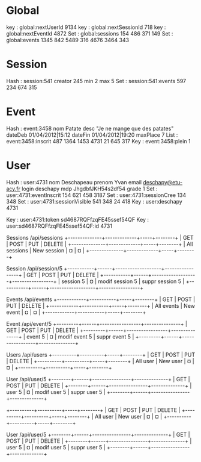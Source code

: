 Global
======
key : global:nextUserId 9134
key : global:nextSessionId 718
key : global:nextEventId 4872
Set : global:sessions 154 486 371 149
Set : global:events 1345 842 5489 316 4676 3464 343

Session
=======
Hash : session:541 creator 245 min 2 max 5
Set : session:541:events 597 234 674 315

Event
=====
Hash : event:3458 nom Patate desc "Je ne mange que des patates" dateDeb 01/04/2012|15:12 dateFin 01/04/2012|19:20 maxPlace 7
List : event:3458:inscrit 487 1364 1453 4731 21 645 317
Key : event:3458:plein 1

User
====
Hash : user:4731 nom Deschapeau prenom Yvan email deschapy@etu-acy.fr login deschapy mdp JhgdbfJKH54s2df54 grade 1
Set : user:4731:eventInscrit 154 621 458 3187
Set : user:4731:sessionCree 134 348
Set : user:4731:sessionVisible 541 348 24 418
Key : user:deschapy 4731

Key : user:4731:token sd4687RQFfzqFE45ssef54QF
Key : user:sd4687RQFfzqFE45ssef54QF:id 4731


Sessions
/api/sessions
+--------------+-------------+-----+--------+
|      GET     |     POST    | PUT | DELETE |
+--------------+-------------+-----+--------+
| All sessions | New session |  ¤  |    ¤   |
+--------------+-------------+-----+--------+

Session
/api/session/5
+-----------+------+-------------------+-----------------+
|     GET   | POST |        PUT        |     DELETE      |
+-----------+------+-------------------+-----------------+
| session 5 |   ¤  |  modif session 5  | suppr session 5 |
+-----------+------+-------------------+-----------------+

Events
/api/events
+------------+-----------+-----+--------+
|     GET    |    POST   | PUT | DELETE |
+------------+-----------+-----+--------+
| All events | New event |  ¤  |    ¤   |
+------------+-----------+-----+--------+

Event
/api/event/5
+---------+------+-----------------+---------------+
|    GET  | POST |       PUT       |    DELETE     |
+---------+------+-----------------+---------------+
| event 5 |   ¤  |  modif event 5  | suppr event 5 |
+---------+------+-----------------+---------------+

Users
/api/users
+----------+----------+-----+--------+
|    GET   |   POST   | PUT | DELETE |
+----------+----------+-----+--------+
| All user | New user |  ¤  |    ¤   |
+----------+----------+-----+--------+

User
/api/user/5
+--------+------+----------------+--------------+
|   GET  | POST |       PUT      |    DELETE    |
+--------+------+----------------+--------------+
| user 5 |   ¤  |  modif user 5  | suppr user 5 |
+--------+------+----------------+--------------+

+----------+----------+-----+--------+
|    GET   |   POST   | PUT | DELETE |
+----------+----------+-----+--------+
| All user | New user |  ¤  |    ¤   |
+----------+----------+-----+--------+

User
/api/user/5
+--------+------+----------------+--------------+
|   GET  | POST |       PUT      |    DELETE    |
+--------+------+----------------+--------------+
| user 5 |   ¤  |  modif user 5  | suppr user 5 |
+--------+------+----------------+--------------+